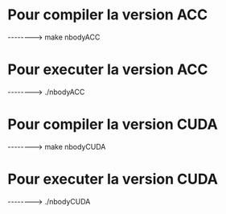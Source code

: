 # Pour compiler la version ACC
--------> make nbodyACC
# Pour executer la version ACC
--------> ./nbodyACC
# Pour compiler la version CUDA
--------> make nbodyCUDA
# Pour executer la version CUDA
--------> ./nbodyCUDA
